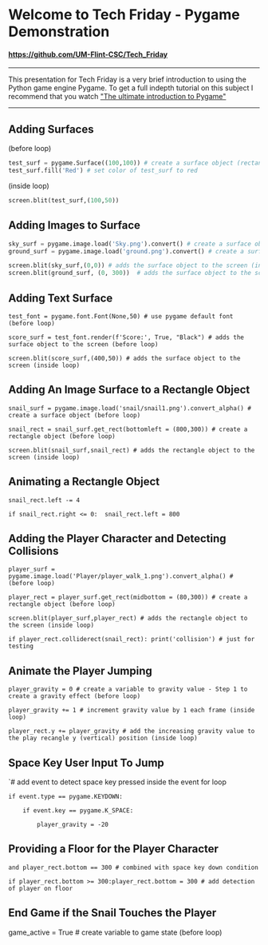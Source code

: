 # Welcome to Tech Friday - Pygame Demonstration
#### https://github.com/UM-Flint-CSC/Tech_Friday
***
This presentation for Tech Friday is a very brief introduction to using the Python game engine Pygame. 
To get a full indepth tutorial on this subject I recommend that you watch ["The ultimate introduction to Pygame"](https://youtu.be/AY9MnQ4x3zk?si=eHUOPduFXs4LrxJO)
***
## Adding Surfaces
(before loop)

```python
test_surf = pygame.Surface((100,100)) # create a surface object (rectangle)
test_surf.fill('Red') # set color of test_surf to red
```

(inside loop)

```python
screen.blit(test_surf,(100,50))
```

## Adding Images to Surface

```python
sky_surf = pygame.image.load('Sky.png').convert() # create a surface object (before loop)
ground_surf = pygame.image.load('ground.png').convert() # create a surface object (before loop)
```
```python
screen.blit(sky_surf,(0,0)) # adds the surface object to the screen (inside loop)
screen.blit(ground_surf, (0, 300))  # adds the surface object to the screen
```

## Adding Text Surface

`test_font = pygame.font.Font(None,50) # use pygame default font (before loop)`

`score_surf = test_font.render(f'Score:', True, "Black") # adds the surface object to the screen (before loop)`

`screen.blit(score_surf,(400,50)) # adds the surface object to the screen (inside loop)`

## Adding An Image Surface to a Rectangle Object

`snail_surf = pygame.image.load('snail/snail1.png').convert_alpha() # create a surface object (before loop)`

`snail_rect = snail_surf.get_rect(bottomleft = (800,300)) # create a rectangle object (before loop)`
    
`screen.blit(snail_surf,snail_rect) # adds the rectangle object to the screen (inside loop)`

## Animating a Rectangle Object

`snail_rect.left -= 4`

`if snail_rect.right <= 0: 
    snail_rect.left = 800`

## Adding the Player Character and Detecting Collisions

`player_surf = pygame.image.load('Player/player_walk_1.png').convert_alpha() # (before loop)`

`player_rect = player_surf.get_rect(midbottom = (80,300)) # create a rectangle object (before loop)`

`screen.blit(player_surf,player_rect) # adds the rectangle object to the screen (inside loop)`

`if player_rect.colliderect(snail_rect):
    print('collision') # just for testing`

## Animate the Player Jumping

`player_gravity = 0 # create a variable to gravity value - Step 1 to create a gravity effect (before loop)`

`player_gravity += 1 # increment gravity value by 1 each frame (inside loop)`

`player_rect.y += player_gravity # add the increasing gravity value to the play recangle y (vertical) position (inside loop)`

## Space Key User Input To Jump

`# add event to detect space key pressed inside the event for loop

`if event.type == pygame.KEYDOWN:`

`    if event.key == pygame.K_SPACE:`

`        player_gravity = -20`

## Providing a Floor for the Player Character

`and player_rect.bottom == 300 # combined with space key down condition`

`if player_rect.bottom >= 300:player_rect.bottom = 300 # add detection of player on floor`

## End Game if the Snail Touches the Player

game_active = True # create variable to game state (before loop)


